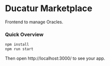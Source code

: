 # Ducatur Marketplace

Frontend to manage Oracles.

### Quick Overview

```javascript
npm install
npm run start
```

Then open http://localhost:3000/ to see your app.